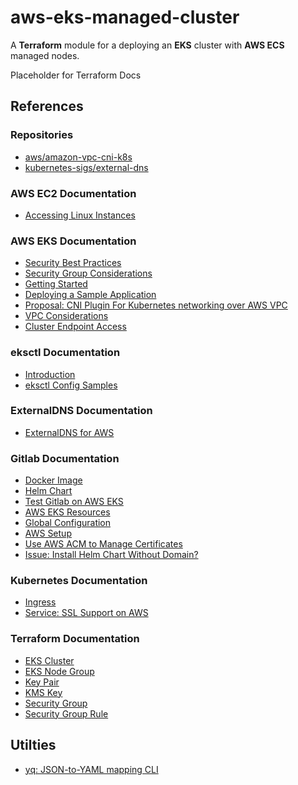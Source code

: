 # aws-eks-managed-cluster

A **Terraform** module for a deploying an **EKS** cluster with **AWS ECS** managed nodes.

<!-- BEGIN_TF_DOCS -->
  Placeholder for Terraform Docs
<!-- END_TF_DOCS -->

## References
### Repositories
- [aws/amazon-vpc-cni-k8s](https://github.com/aws/amazon-vpc-cni-k8s)
- [kubernetes-sigs/external-dns](https://github.com/kubernetes-sigs/external-dns)
### AWS EC2 Documentation
- [Accessing Linux Instances](https://docs.aws.amazon.com/AWSEC2/latest/UserGuide/AccessingInstancesLinux.html)
### AWS EKS Documentation
- [Security Best Practices](https://aws.github.io/aws-eks-best-practices/security/docs/)
- [Security Group Considerations](https://docs.aws.amazon.com/eks/latest/userguide/sec-group-reqs.html)
- [Getting Started](https://docs.aws.amazon.com/eks/latest/userguide/getting-started.html)
- [Deploying a Sample Application](https://docs.aws.amazon.com/eks/latest/userguide/sample-deployment.html)
- [Proposal: CNI Plugin For Kubernetes networking over AWS VPC](https://github.com/aws/amazon-vpc-cni-k8s)
- [VPC Considerations](https://docs.aws.amazon.com/eks/latest/userguide/network_reqs.html)
- [Cluster Endpoint Access](https://docs.aws.amazon.com/eks/latest/userguide/cluster-endpoint.html)
### eksctl Documentation
- [Introduction](https://eksctl.io/introduction/)
- [eksctl Config Samples](https://github.com/weaveworks/eksctl/tree/main/examples)
### ExternalDNS Documentation
- [ExternalDNS for AWS](https://github.com/kubernetes-sigs/external-dns/blob/master/docs/tutorials/aws.md)
### Gitlab Documentation
- [Docker Image](https://docs.gitlab.com/ee/install/docker.html)
- [Helm Chart](https://docs.gitlab.com/charts/)
- [Test Gitlab on AWS EKS](https://docs.gitlab.com/charts/quickstart/)
- [AWS EKS Resources](https://docs.gitlab.com/charts/installation/cloud/eks.html)
- [Global Configuration](https://docs.gitlab.com/charts/charts/globals.html)
- [AWS Setup](https://docs.gitlab.com/charts/installation/cloud/eks.html)
- [Use AWS ACM to Manage Certificates](https://docs.gitlab.com/charts/installation/tls.html#use-aws-acm-to-manage-certificates)
- [Issue: Install Helm Chart Without Domain?](https://gitlab.com/gitlab-org/charts/gitlab/-/issues/3182)
### Kubernetes Documentation
- [Ingress](https://kubernetes.io/docs/concepts/services-networking/ingress/)
- [Service: SSL Support on AWS](https://kubernetes.io/docs/concepts/services-networking/service/#ssl-support-on-aws)
### Terraform Documentation
- [EKS Cluster](https://registry.terraform.io/providers/hashicorp/aws/latest/docs/resources/eks_cluster)
- [EKS Node Group](https://registry.terraform.io/providers/hashicorp/aws/latest/docs/resources/eks_node_group)
- [Key Pair](https://registry.terraform.io/providers/hashicorp/aws/latest/docs/resources/key_pair)
- [KMS Key](https://registry.terraform.io/providers/hashicorp/aws/latest/docs/resources/kms_key)
- [Security Group](https://registry.terraform.io/providers/hashicorp/aws/latest/docs/resources/security_group)
- [Security Group Rule](https://registry.terraform.io/providers/hashicorp/aws/latest/docs/resources/security_group_rule)

## Utilties
- [yq: JSON-to-YAML mapping CLI](https://mikefarah.gitbook.io/yq/)